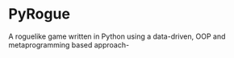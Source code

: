 # PyRogue
A roguelike game written in Python using a data-driven, OOP and metaprogramming based approach-
